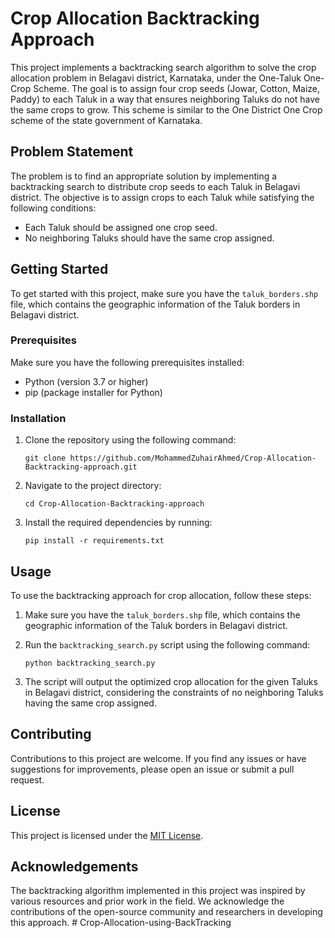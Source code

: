 # Crop Allocation Backtracking Approach

This project implements a backtracking search algorithm to solve the crop allocation problem in Belagavi district, Karnataka, under the One-Taluk One-Crop Scheme. The goal is to assign four crop seeds (Jowar, Cotton, Maize, Paddy) to each Taluk in a way that ensures neighboring Taluks do not have the same crops to grow. This scheme is similar to the One District One Crop scheme of the state government of Karnataka.

## Problem Statement

The problem is to find an appropriate solution by implementing a backtracking search to distribute crop seeds to each Taluk in Belagavi district. The objective is to assign crops to each Taluk while satisfying the following conditions:

- Each Taluk should be assigned one crop seed.
- No neighboring Taluks should have the same crop assigned.

## Getting Started

To get started with this project, make sure you have the `taluk_borders.shp` file, which contains the geographic information of the Taluk borders in Belagavi district.

### Prerequisites

Make sure you have the following prerequisites installed:

- Python (version 3.7 or higher)
- pip (package installer for Python)

### Installation

1. Clone the repository using the following command:

   ```shell
   git clone https://github.com/MohammedZuhairAhmed/Crop-Allocation-Backtracking-approach.git
   ```

2. Navigate to the project directory:

   ```shell
   cd Crop-Allocation-Backtracking-approach
   ```

3. Install the required dependencies by running:

   ```shell
   pip install -r requirements.txt
   ```

## Usage

To use the backtracking approach for crop allocation, follow these steps:

1. Make sure you have the `taluk_borders.shp` file, which contains the geographic information of the Taluk borders in Belagavi district.

2. Run the `backtracking_search.py` script using the following command:

   ```shell
   python backtracking_search.py
   ```

3. The script will output the optimized crop allocation for the given Taluks in Belagavi district, considering the constraints of no neighboring Taluks having the same crop assigned.

## Contributing

Contributions to this project are welcome. If you find any issues or have suggestions for improvements, please open an issue or submit a pull request.

## License

This project is licensed under the [MIT License](LICENSE).

## Acknowledgements

The backtracking algorithm implemented in this project was inspired by various resources and prior work in the field. We acknowledge the contributions of the open-source community and researchers in developing this approach.
#   C r o p - A l l o c a t i o n - u s i n g - B a c k T r a c k i n g  
 